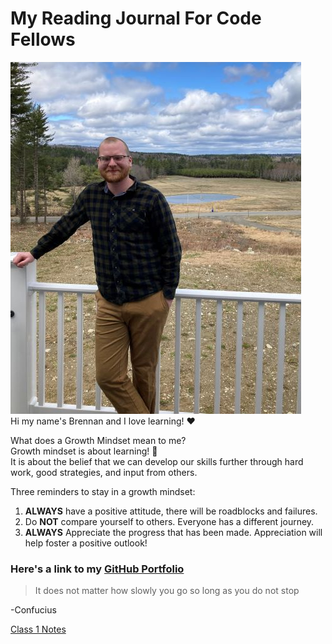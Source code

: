 # My Reading Journal For Code Fellows

![A picture of me Brennan Malone](https://github.com/brennan-malone/reading-notes/blob/46c06258c71439332c62427d4806793e8e64a064/main-profile-pic.jpg)
<br>
Hi my name's Brennan and I love learning! ❤️

What does a Growth Mindset mean to me?  <br>
Growth mindset is about learning! 📖  <br>
It is about the belief that we can develop our skills further through hard work, good strategies, and input from others.

Three reminders to stay in a growth mindset:

1. __ALWAYS__ have a positive attitude, there will be roadblocks and failures.
2. Do __NOT__ compare yourself to others. Everyone has a different journey.
3. __ALWAYS__ Appreciate the progress that has been made. Appreciation will help foster a positive outlook!

### Here's a link to my [GitHub Portfolio](github.com/brennan-malone) 

> It does not matter how slowly you go so long as you do not stop

-Confucius

[Class 1 Notes](class1.md)

